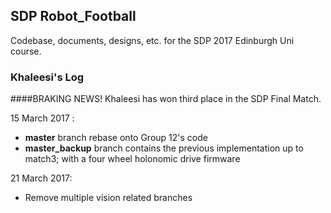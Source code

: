 ## SDP Robot_Football
Codebase, documents, designs, etc. for the SDP 2017 Edinburgh Uni course.

### Khaleesi's Log

####BRAKING NEWS! 
Khaleesi has won third place in the SDP Final Match. 


15 March 2017 :
- **master** branch rebase onto Group 12's code
- **master_backup** branch contains the previous implementation up to match3; with a four wheel holonomic drive firmware

21 March 2017:
- Remove multiple vision related branches
